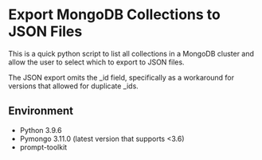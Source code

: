 # Export MongoDB Collections to JSON Files

This is a quick python script to list all collections in a MongoDB cluster and allow the user to select which to export to JSON files.

The JSON export omits the _id field, specifically as a workaround for versions that allowed for duplicate _ids.

## Environment
- Python 3.9.6
- Pymongo 3.11.0  (latest version that supports <3.6)
- prompt-toolkit

